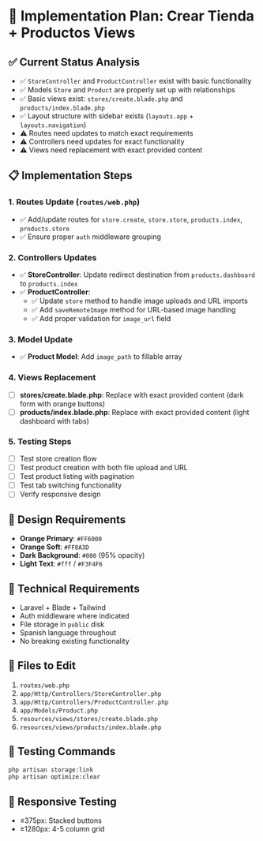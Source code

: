 # 🎯 Implementation Plan: Crear Tienda + Productos Views

## ✅ **Current Status Analysis**
- ✅ `StoreController` and `ProductController` exist with basic functionality
- ✅ Models `Store` and `Product` are properly set up with relationships
- ✅ Basic views exist: `stores/create.blade.php` and `products/index.blade.php`
- ✅ Layout structure with sidebar exists (`layouts.app` + `layouts.navigation`)
- ⚠️ Routes need updates to match exact requirements
- ⚠️ Controllers need updates for exact functionality
- ⚠️ Views need replacement with exact provided content

## 📋 **Implementation Steps**

### **1. Routes Update (`routes/web.php`)**
- ✅ Add/update routes for `store.create`, `store.store`, `products.index`, `products.store`
- ✅ Ensure proper `auth` middleware grouping

### **2. Controllers Updates**
- ✅ **StoreController**: Update redirect destination from `products.dashboard` to `products.index`
- ✅ **ProductController**:
  - ✅ Update `store` method to handle image uploads and URL imports
  - ✅ Add `saveRemoteImage` method for URL-based image handling
  - ✅ Add proper validation for `image_url` field

### **3. Model Update**
- ✅ **Product Model**: Add `image_path` to fillable array

### **4. Views Replacement**
- [ ] **stores/create.blade.php**: Replace with exact provided content (dark form with orange buttons)
- [ ] **products/index.blade.php**: Replace with exact provided content (light dashboard with tabs)

### **5. Testing Steps**
- [ ] Test store creation flow
- [ ] Test product creation with both file upload and URL
- [ ] Test product listing with pagination
- [ ] Test tab switching functionality
- [ ] Verify responsive design

## 🎨 **Design Requirements**
- **Orange Primary**: `#FF6000`
- **Orange Soft**: `#FF8A3D`
- **Dark Background**: `#000` (95% opacity)
- **Light Text**: `#fff` / `#F3F4F6`

## 🔧 **Technical Requirements**
- Laravel + Blade + Tailwind
- Auth middleware where indicated
- File storage in `public` disk
- Spanish language throughout
- No breaking existing functionality

## 📁 **Files to Edit**
1. `routes/web.php`
2. `app/Http/Controllers/StoreController.php`
3. `app/Http/Controllers/ProductController.php`
4. `app/Models/Product.php`
5. `resources/views/stores/create.blade.php`
6. `resources/views/products/index.blade.php`

## 🧪 **Testing Commands**
```bash
php artisan storage:link
php artisan optimize:clear
```

## 📱 **Responsive Testing**
- ≤375px: Stacked buttons
- ≥1280px: 4-5 column grid
